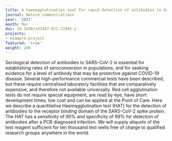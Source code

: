 ```yaml
---
title: A haemagglutination test for rapid detection of antibodies to SARS-CoV-2.
journal: Nature communications
year: '2021'
month: Mar
doi: 10.1038/s41467-021-22045-y
projects:
- example-project
featured: 'true'
weight: 200
---
```


Serological detection of antibodies to SARS-CoV-2 is essential for establishing rates of seroconversion in populations, and for seeking evidence for a level of antibody that may be protective against COVID-19 disease. Several high-performance commercial tests have been described, but these require centralised laboratory facilities that are comparatively expensive, and therefore not available universally. Red cell agglutination tests do not require special equipment, are read by eye, have short development times, low cost and can be applied at the Point of Care. Here we describe a quantitative Haemagglutination test (HAT) for the detection of antibodies to the receptor binding domain of the SARS-CoV-2 spike protein. The HAT has a sensitivity of 90% and specificity of 99% for detection of antibodies after a PCR diagnosed infection. We will supply aliquots of the test reagent sufficient for ten thousand test wells free of charge to qualified research groups anywhere in the world.